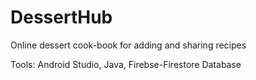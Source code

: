 # DessertHub
Online dessert cook-book for adding and sharing recipes

Tools: Android Studio, Java, Firebse-Firestore Database
